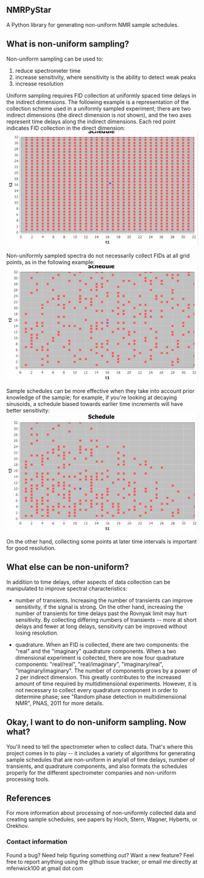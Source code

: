 ## NMRPyStar ##

A Python library for generating non-uniform NMR sample schedules.


## What is non-uniform sampling? ##

Non-uniform sampling can be used to:
 1. reduce spectrometer time
 2. increase sensitivity, where sensitivity is the ability to detect weak peaks
 3. increase resolution

Uniform sampling requires FID collection at uniformly spaced
time delays in the indirect dimensions.  The following example is a representation
of the collection scheme used in a uniformly sampled experiment; there are two
indirect dimensions (the direct dimension is not shown), and the two axes represent
time delays along the indirect dimensions.  Each red point indicates FID collection
in the direct dimension:
![Uniform spectrum](uniform.gif)

Non-uniformly sampled spectra do not necessarily collect FIDs at all grid points,
as in the following example:
![Non-uniform spectrum](random.gif)

Sample schedules can be more effective when they take into account prior knowledge of
the sample; for example, if you're looking at decaying sinusoids, a schedule biased
towards earlier time increments will have better sensitivity:
![Exponentially biased](exponential.gif)

On the other hand, collecting some points at later time intervals is important for
good resolution.


## What else can be non-uniform? ##

In addition to time delays, other aspects of data collection can be manipulated to 
improve spectral characteristics:

 - number of transients.  Increasing the number of transients can improve sensitivity,
   if the signal is strong.  On the other hand, increasing the number of transients
   for time delays past the Rovnyak limit may hurt sensitivity.  By collecting differing
   numbers of transients -- more at short delays and fewer at long delays, sensitivity 
   can be improved without losing resolution.
 
 - quadrature.  When an FID is collected, there are two components:  the "real" and 
   the "imaginary" quadrature components.  When a two dimensional experiment is
   collected, there are now four quadrature components:  "real/real", "real/imaginary",
   "imaginary/real", "imaginary/imaginary".  The number of components grows by a power
   of 2 per indirect dimension.  This greatly contributes to the increased amount of 
   time required by multidimensional experiments.  However, it is not necessary to 
   collect every quadrature component in order to determine phase; see "Random phase 
   detection in multidimensional NMR", PNAS, 2011 for more details.
   

## Okay, I want to do non-uniform sampling.  Now what? ##

You'll need to tell the spectrometer when to collect data.  That's where this project
comes in to play -- it includes a variety of algorithms for generating sample schedules
that are non-uniform in any/all of time delays, number of transients, and quadrature
components, and also formats the schedules properly for the different spectrometer
companies and non-uniform processing tools.



## References ##

For more information about processing of non-uniformly collected data and creating
sample schedules, see papers by Hoch, Stern, Wagner, Hyberts, or Orekhov.


### Contact information ###

Found a bug?  Need help figuring something out?  Want a new feature?  Feel free
to report anything using the github issue tracker, or email me directly at
mfenwick100 at gmail dot com
